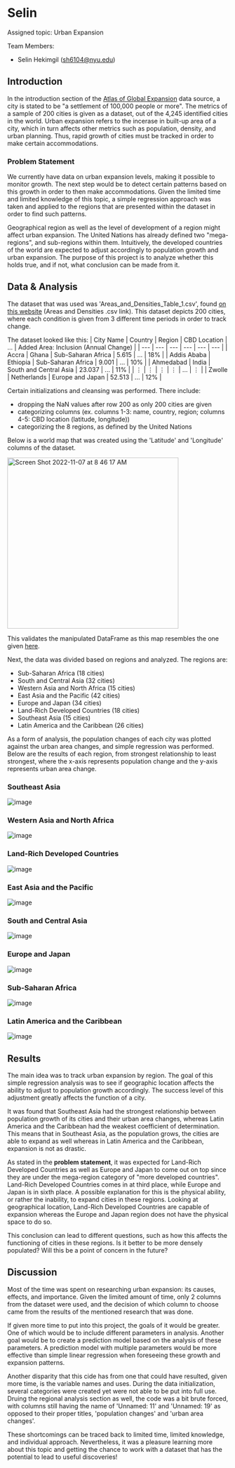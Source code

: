 # Selin

Assigned topic: Urban Expansion

Team Members:
* Selin	Hekimgil (sh6104@nyu.edu)

## Introduction
In the introduction section of the [Atlas of Global Expansion](http://atlasofurbanexpansion.org/data) data source, a city is stated to be "a settlement of 100,000 people or more". The metrics of a sample of 200 cities is given as a dataset, out of the 4,245 identified cities in the world.
Urban expansion refers to the incerase in built-up area of a city, which in turn affects other metrics such as population, density, and urban planning. Thus, rapid growth of cities must be tracked in order to make certain accommodations.

### Problem Statement
We currently have data on urban expansion levels, making it possible to monitor growth. The next step would be to detect certain patterns based on this growth in order to then make accommodations. Given the limited time and limited knowledge of this topic, a simple regression approach was taken and applied to the regions that are presented within the dataset in order to find such patterns.

Geographical region as well as the level of development of a region might affect urban expansion. The United Nations has already defined two "mega-regions", and sub-regions within them. Intuitively, the developed countries of the world are expected to adjust accordingly to population growth and urban expansion. The purpose of this project is to analyze whether this holds true, and if not, what conclusion can be made from it.

## Data & Analysis
The dataset that was used was 'Areas_and_Densities_Table_1.csv', found [on this website](http://atlasofurbanexpansion.org/data) (Areas and Densities .csv link). This dataset depicts 200 cities, where each condition is given from 3 different time periods in order to track change.

The dataset looked like this:
| City Name | Country | Region | CBD Location | ... | Added Area: Inclusion (Annual Change) |
| --- | --- | --- | --- | --- | --- |
| Accra | Ghana | Sub-Saharan Africa | 5.615 | ... | 18% |
| Addis Ababa |	Ethiopia | Sub-Saharan Africa | 9.001 | ... | 10% |
| Ahmedabad |	India | South and Central Asia | 23.037 | ... | 11% |
| ⋮ | ⋮ | ⋮ | ⋮ | ... | ⋮ |
| Zwolle | Netherlands | Europe and Japan | 52.513 | ... | 12% |

Certain initializations and cleansing was performed. There include: 
* dropping the NaN values after row 200 as only 200 cities are given
* categorizing columns (ex. columns 1-3: name, country, region; columns 4-5: CBD location (latitude, longitude))
* categorizing the 8 regions, as defined by the United Nations

Below is a world map that was created using the 'Latitude' and 'Longitude' columns of the dataset.

<img width="390" alt="Screen Shot 2022-11-07 at 8 46 17 AM" src="https://user-images.githubusercontent.com/108428198/200349233-4fca8032-3a41-4b05-bc91-d58c067dfa21.png">

This validates the manipulated DataFrame as this map resembles the one given [here](http://atlasofurbanexpansion.org/). 

Next, the data was divided based on regions and analyzed. The regions are:
* Sub-Saharan Africa (18 cities)
* South and Central Asia (32 cities)
* Western Asia and North Africa (15 cities)
* East Asia and the Pacific (42 cities)
* Europe and Japan (34 cities)
* Land-Rich Developed Countries (18 cities)
* Southeast Asia (15 cities)
* Latin America and the Caribbean (26 cities)

As a form of analysis, the population changes of each city was plotted against the urban area changes, and simple regression was performed. Below are the results of each region, from strongest relationship to least strongest, where the x-axis represents population change and the y-axis represents urban area change.

### Southeast Asia
![image](https://user-images.githubusercontent.com/108428198/200358899-9d05bb6e-77cb-46a2-8ecc-50ec114963d7.png)
### Western Asia and North Africa
![image](https://user-images.githubusercontent.com/108428198/200358247-de8fe83d-c3b6-4382-8c70-b57d4197edfe.png)
### Land-Rich Developed Countries
![image](https://user-images.githubusercontent.com/108428198/200358575-727e5cba-2e25-4b87-beee-63a53e38b2bf.png)
### East Asia and the Pacific
![image](https://user-images.githubusercontent.com/108428198/200358333-69853275-b5e3-431c-a7f3-77275a8a0ed3.png)
### South and Central Asia
![image](https://user-images.githubusercontent.com/108428198/200358146-387f9c9a-2990-45f0-ba80-7922e2efd361.png)
### Europe and Japan
![image](https://user-images.githubusercontent.com/108428198/200358500-3c3a49eb-1794-413c-9989-81bd3e6f64db.png)
### Sub-Saharan Africa
![image](https://user-images.githubusercontent.com/108428198/200358005-8a421d67-12e8-40ae-955b-06849f59c24d.png)
### Latin America and the Caribbean
![image](https://user-images.githubusercontent.com/108428198/200358743-6f447515-0ac0-45b0-a5e8-c89ff4aaa57e.png)

## Results
The main idea was to track urban expansion by region. The goal of this simple regression analysis was to see if geographic location affects the ability to adjust to population growth accordingly. The success level of this adjustment greatly affects the function of a city.

It was found that Southeast Asia had the strongest relationship between population growth of its cities and their urban area changes, whereas Latin America and the Caribbean had the weakest coefficient of determination. This means that in Southeast Asia, as the population grows, the cities are able to expand as well whereas in Latin America and the Caribbean, expansion is not as drastic.

As stated in the **problem statement**, it was expected for Land-Rich Developed Countries as well as Europe and Japan to come out on top since they are under the mega-region category of "more developed countries". Land-Rich Developed Countries comes in at third place, while Europe and Japan is in sixth place. A possible explanation for this is the physical ability, or rather the inability, to expand cities in these regions. Looking at geographical location, Land-Rich Developed Countries are capable of expansion whereas the Europe and Japan region does not have the physical space to do so.

This conclusion can lead to different questions, such as how this affects the functioning of cities in these regions. Is it better to be more densely populated? Will this be a point of concern in the future?

## Discussion
Most of the time was spent on researching urban expansion: its causes, effects, and importance. Given the limited amount of time, only 2 columns from the dataset were used, and the decision of which column to choose came from the results of the mentioned research that was done.

If given more time to put into this project, the goals of it would be greater. One of which would be to include different parameters in analysis. Another goal would be to create a prediction model based on the analysis of these parameters. A prediction model with multiple parameters would be more effective than simple linear regression when foreseeing these growth and expansion patterns.

Another disparity that this cide has from one that could have resulted, given more time, is the variable names and uses. During the data initialization, several categories were created yet were not able to be put into full use. Druing the regional analysis section as well, the code was a bit brute forced, with columns still having the name of 'Unnamed: 11' and 'Unnamed: 19' as opposed to their proper titles, 'population changes' and 'urban area changes'.

These shortcomings can be traced back to limited time, limited knowledge, and individual approach. Nevertheless, it was a pleasure learning more about this topic and getting the chance to work with a dataset that has the potential to lead to useful discoveries!
